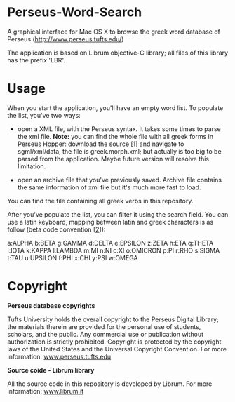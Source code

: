 Perseus-Word-Search
===================

A graphical interface for Mac OS X to browse the greek word database of Perseus (http://www.perseus.tufts.edu/)

The application is based on Librum objective-C library; all files of this library has the prefix 'LBR'.


Usage
=====
When you start the application, you'll have an empty word list. To populate the list, you've two ways:

* open a XML file, with the Perseus syntax.
 It takes some times to parse the xml file.
 **Note:** you can find the whole file with all greek forms in Perseus Hopper:
download the source [[1]] and navigate to sgml/xml/data, the file is greek.morph.xml;
but actually is too big to be parsed from the application. Maybe future version will resolve this limitation.

* open an archive file that you've previously saved.
 Archive file contains the same information of xml file but it's much more fast to load.

You can find the file containing all greek verbs in this repository.

After you've populate the list, you can filter it using the search field.
You can use a latin keyboard, mapping between latin and greek characters is as follow (beta code convention [[2]]):

a:ALPHA
b:BETA
g:GAMMA
d:DELTA
e:EPSILON
z:ZETA
h:ETA
q:THETA
i:IOTA
k:KAPPA
l:LAMBDA
m:MI
n:NI
c:XI
o:OMICRON
p:PI
r:RHO
s:SIGMA
t:TAU
u:UPSILON
f:PHI
x:CHI
y:PSI
w:OMEGA

Copyright
=========
**Perseus database copyrights**

Tufts University holds the overall copyright to the Perseus Digital Library; the materials therein are provided for the personal use of students, scholars, and the public. Any commercial use or publication without authorization is strictly prohibited. Copyright is protected by the copyright laws of the United States and the Universal Copyright Convention.
For more information: www.perseus.tufts.edu

**Source coide - Librum library**

All the source code in this repository is developed by Librum.
For more information: www.librum.it


[1]: http://sourceforge.net/projects/perseus-hopper/
[2]: http://en.wikipedia.org/wiki/Beta_code
